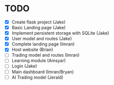 # TODO

- [x] Create flask project (Jake)
- [x] Basic Landing page (Jake)
- [x] Implement persistent storage with SQLite (Jake)
- [x] User model and routes (Jake)
- [x] Complete landing page (Imran)
- [x] Host website (Brian)
- [ ] Trading model and routes (Imran)
- [ ] Learning module (Amsyar)
- [ ] Login (Jake)
- [ ] Main dashboard (Imran/Bryan)
- [ ] AI Trading model (Jerald)